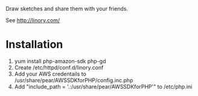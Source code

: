 Draw sketches and share them with your friends.

See http://linory.com/


Installation
============

1. yum install php-amazon-sdk php-gd
2. Create /etc/httpd/conf.d/linory.conf
3. Add your AWS credentails to /usr/share/pear/AWSSDKforPHP/config.inc.php
4. Add "include_path = '.:/usr/share/pear/AWSSDKforPHP'" to /etc/php.ini
